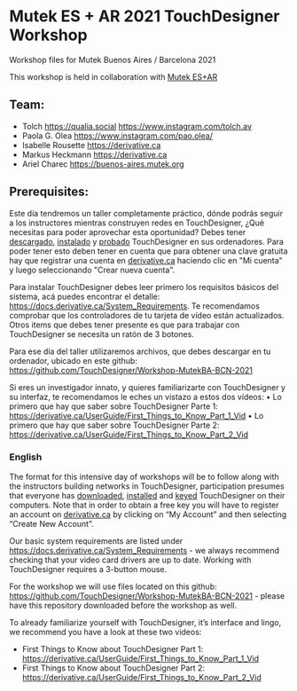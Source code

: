 # Mutek ES + AR 2021 TouchDesigner Workshop
Workshop files for Mutek Buenos Aires / Barcelona 2021

This workshop is held in collaboration with [Mutek ES+AR](https://buenos-aires.mutek.org)

## Team:
* Tolch https://qualia.social https://www.instagram.com/tolch.av
* Paola G. Olea https://www.instagram.com/pao.olea/
* Isabelle Rousette https://derivative.ca
* Markus Heckmann https://derivative.ca
* Ariel Charec https://buenos-aires.mutek.org

## Prerequisites:
Este día tendremos un taller completamente práctico, dónde podrás seguir a los instructores mientras construyen redes en TouchDesigner, ¿Qué necesitas para poder aprovechar esta oportunidad?
Debes tener [descargado](derivative.ca/download), [instalado](https://docs.derivative.ca/Install_TouchDesigner) y [probado](https://docs.derivative.ca/Key_Manager_Dialog#Creating_a_Key) TouchDesigner en sus ordenadores. Para poder tener esto deben tener en cuenta que para obtener una clave gratuita hay que registrar una cuenta en [derivative.ca](derivative.ca) haciendo clic en "Mi cuenta" y luego seleccionando "Crear nueva cuenta".

Para instalar TouchDesigner debes leer primero los requisitos básicos del sistema, acá puedes encontrar el detalle:
https://docs.derivative.ca/System_Requirements. Te recomendamos comprobar que los controladores de tu tarjeta de vídeo están actualizados.
Otros items que debes tener presente es que para trabajar con TouchDesigner se necesita un ratón de 3 botones.

Para ese día del taller utilizaremos archivos, que debes descargar en tu ordenador, ubicado en este github: https://github.com/TouchDesigner/Workshop-MutekBA-BCN-2021

Si eres un investigador innato, y quieres familiarizarte con TouchDesigner y su interfaz, te recomendamos le eches un vistazo a estos dos vídeos:
•	Lo primero que hay que saber sobre TouchDesigner Parte 1: https://derivative.ca/UserGuide/First_Things_to_Know_Part_1_Vid
•	Lo primero que hay que saber sobre TouchDesigner Parte 2: https://derivative.ca/UserGuide/First_Things_to_Know_Part_2_Vid

### English
The format for this intensive day of workshops will be to follow along with the instructors building networks in TouchDesigner, participation presumes that everyone has [downloaded](derivative.ca/download), [installed](https://docs.derivative.ca/Install_TouchDesigner) and [keyed](https://docs.derivative.ca/Key_Manager_Dialog#Creating_a_Key) TouchDesigner on their computers. Note that in order to obtain a free key you will have to register an account on [derivative.ca](derivative.ca) by clicking on “My Account” and then selecting “Create New Account”.

Our basic system requirements are listed under https://docs.derivative.ca/System_Requirements - we always recommend checking that your video card drivers are up to date.
Working with TouchDesigner requires a 3-button mouse. 

For the workshop we will use files located on this github: https://github.com/TouchDesigner/Workshop-MutekBA-BCN-2021 - please have this repository downloaded before the workshop as well.

To already familiarize yourself with TouchDesigner, it’s interface and lingo, we recommend you have a look at these two videos:
*	First Things to Know about TouchDesigner Part 1: https://derivative.ca/UserGuide/First_Things_to_Know_Part_1_Vid
*	First Things to Know about TouchDesigner Part 2: https://derivative.ca/UserGuide/First_Things_to_Know_Part_2_Vid
